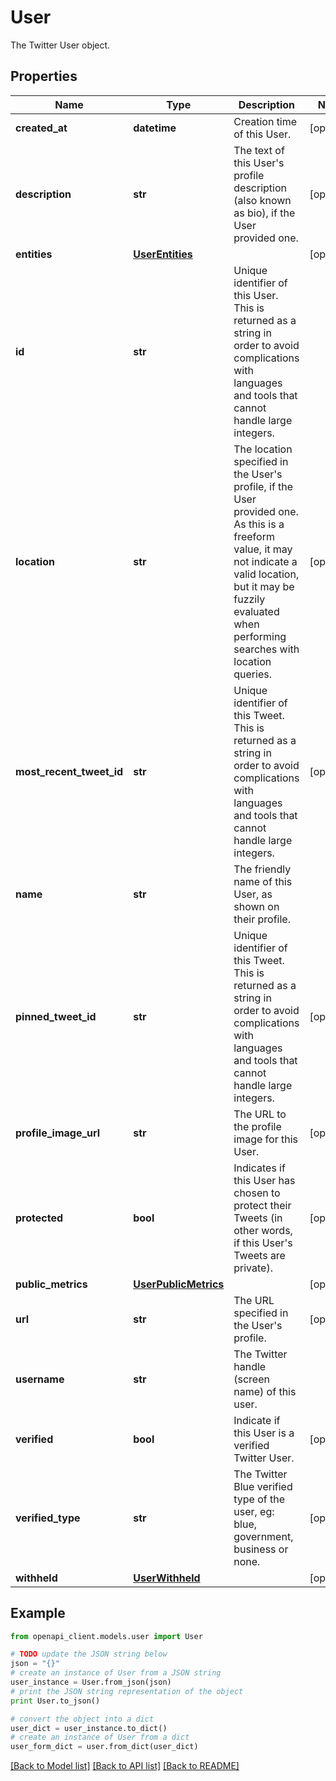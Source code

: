 # User

The Twitter User object.

## Properties
Name | Type | Description | Notes
------------ | ------------- | ------------- | -------------
**created_at** | **datetime** | Creation time of this User. | [optional] 
**description** | **str** | The text of this User&#39;s profile description (also known as bio), if the User provided one. | [optional] 
**entities** | [**UserEntities**](UserEntities.md) |  | [optional] 
**id** | **str** | Unique identifier of this User. This is returned as a string in order to avoid complications with languages and tools that cannot handle large integers. | 
**location** | **str** | The location specified in the User&#39;s profile, if the User provided one. As this is a freeform value, it may not indicate a valid location, but it may be fuzzily evaluated when performing searches with location queries. | [optional] 
**most_recent_tweet_id** | **str** | Unique identifier of this Tweet. This is returned as a string in order to avoid complications with languages and tools that cannot handle large integers. | [optional] 
**name** | **str** | The friendly name of this User, as shown on their profile. | 
**pinned_tweet_id** | **str** | Unique identifier of this Tweet. This is returned as a string in order to avoid complications with languages and tools that cannot handle large integers. | [optional] 
**profile_image_url** | **str** | The URL to the profile image for this User. | [optional] 
**protected** | **bool** | Indicates if this User has chosen to protect their Tweets (in other words, if this User&#39;s Tweets are private). | [optional] 
**public_metrics** | [**UserPublicMetrics**](UserPublicMetrics.md) |  | [optional] 
**url** | **str** | The URL specified in the User&#39;s profile. | [optional] 
**username** | **str** | The Twitter handle (screen name) of this user. | 
**verified** | **bool** | Indicate if this User is a verified Twitter User. | [optional] 
**verified_type** | **str** | The Twitter Blue verified type of the user, eg: blue, government, business or none. | [optional] 
**withheld** | [**UserWithheld**](UserWithheld.md) |  | [optional] 

## Example

```python
from openapi_client.models.user import User

# TODO update the JSON string below
json = "{}"
# create an instance of User from a JSON string
user_instance = User.from_json(json)
# print the JSON string representation of the object
print User.to_json()

# convert the object into a dict
user_dict = user_instance.to_dict()
# create an instance of User from a dict
user_form_dict = user.from_dict(user_dict)
```
[[Back to Model list]](../README.md#documentation-for-models) [[Back to API list]](../README.md#documentation-for-api-endpoints) [[Back to README]](../README.md)


